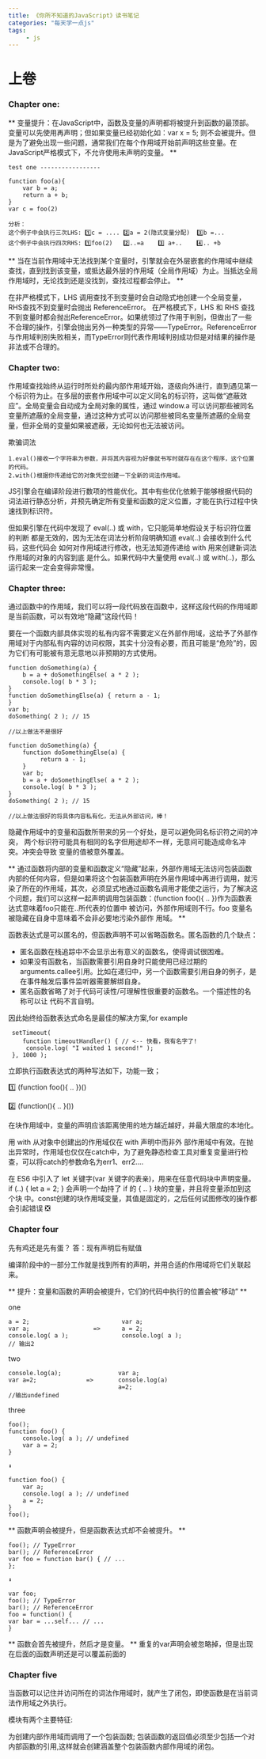 ```yaml
---
title: 《你所不知道的JavaScript》读书笔记
categories: "每天学一点js"
tags: 
     - js
---
```


# 上卷

### Chapter one:

** 变量提升：在JavaScript中，函数及变量的声明都将被提升到函数的最顶部。变量可以先使用再声明；但如果变量已经初始化如：var x = 5; 则不会被提升。但是为了避免出现一些问题，通常我们在每个作用域开始前声明这些变量。在JavaScript严格模式下，不允许使用未声明的变量。 ** 

    test one -----------------
    
    function foo(a){
        var b = a;
        return a + b;
    }
    var c = foo(2)
    
    分析：
    这个例子中会执行三次LHS: 1️⃣c = .... 2️⃣a = 2(隐式变量分配)️  3️⃣b =...
    这个例子中会执行四次RHS: 1️⃣foo(2)   2️⃣..=a    3️⃣ a+..    4️⃣.. +b

** 当在当前作用域中无法找到某个变量时，引擎就会在外层嵌套的作用域中继续查找，直到找到该变量，或抵达最外层的作用域（全局作用域）为止。当抵达全局作用域时，无论找到还是没找到，查找过程都会停止。 **

在非严格模式下，LHS 调用查找不到变量时会自动隐式地创建一个全局变量，RHS查找不到变量时会抛出 ReferenceError。 在严格模式下，LHS 和 RHS 查找不到变量时都会抛出ReferenceError。如果统领过了作用于判别，但做出了一些不合理的操作，引擎会抛出另外一种类型的异常——TypeError。ReferenceError与作用域判别失败相关，而TypeError则代表作用域判别成功但是对结果的操作是非法或不合理的。

### Chapter two:

作用域查找始终从运行时所处的最内部作用域开始，逐级向外进行，直到遇见第一个标识符为止。在多层的嵌套作用域中可以定义同名的标识符，这叫做“遮蔽效应”。全局变量会自动成为全局对象的属性，通过 window.a 可以访问那些被同名变量所遮蔽的全局变量，通过这种方式可以访问那些被同名变量所遮蔽的全局变量，但非全局的变量如果被遮蔽，无论如何也无法被访问。

欺骗词法

    1.eval()接收一个字符串为参数，并将其内容视为好像就书写时就存在在这个程序，这个位置的代码。
    2.with()根据你传递给它的对象凭空创建一下全新的词法作用域。
    

JS引擎会在编译阶段进行数项的性能优化。其中有些优化依赖于能够根据代码的词法进行静态分析，并预先确定所有变量和函数的定义位置，才能在执行过程中快速找到标识符。

但如果引擎在代码中发现了 eval(..) 或 with，它只能简单地假设关于标识符位置的判断 都是无效的，因为无法在词法分析阶段明确知道 eval(..) 会接收到什么代码，这些代码会 如何对作用域进行修改，也无法知道传递给 with 用来创建新词法作用域的对象的内容到底 是什么。如果代码中大量使用 eval(..) 或 with(..)，那么运行起来一定会变得非常慢。

### Chapter three:

通过函数中的作用域，我们可以将一段代码放在函数中，这样这段代码的作用域即是当前函数，可以有效地“隐藏”这段代码！

要在一个函数内部具体实现的私有内容不需要定义在外部作用域，这给予了外部作用域对于内部私有内容的访问权限，其实十分没有必要，而且可能是“危险”的，因为它们有可能被有意无意地以非预期的方式使用。

    function doSomething(a) {
        b = a + doSomethingElse( a * 2 );
        console.log( b * 3 );
    }
    function doSomethingElse(a) { return a - 1;
    }
    var b;
    doSomething( 2 ); // 15
    
    //以上做法不是很好
    
    function doSomething(a) { 
        function doSomethingElse(a) {
             return a - 1;  
        }
        var b;
        b = a + doSomethingElse( a * 2 );
        console.log( b * 3 );
    }
    doSomething( 2 ); // 15 
  
    //以上做法很好的将具体内容私有化，无法从外部访问，棒！  
    
隐藏作用域中的变量和函数所带来的另一个好处，是可以避免同名标识符之间的冲突， 两个标识符可能具有相同的名字但用途却不一样，无意间可能造成命名冲突。冲突会导致 变量的值被意外覆盖。

** 通过函数将内部的变量和函数定义“隐藏”起来，外部作用域无法访问包装函数内部的任何内容，但是如果将这个包装函数声明在外层作用域中再进行调用，就污染了所在的作用域，其次，必须显式地通过函数名调用才能使之运行，为了解决这个问题，我们可以这样一起声明调用包装函数：(function foo(){ .. })作为函数表达式意味着foo只能在..所代表的位置中 被访问，外部作用域则不行。foo 变量名被隐藏在自身中意味着不会非必要地污染外部作 用域。 ** 

 函数表达式是可以匿名的，但函数声明不可以省略函数名。匿名函数的几个缺点：
    
- 匿名函数在栈追踪中不会显示出有意义的函数名，使得调试很困难。
- 如果没有函数名，当函数需要引用自身时只能使用已经过期的arguments.callee引用。比如在递归中，另一个函数需要引用自身的例子，是在事件触发后事件监听器需要解绑自身。
- 匿名函数省略了对于代码可读性/可理解性很重要的函数名。一个描述性的名称可以让 代码不言自明。

因此始终给函数表达式命名是最佳的解决方案,for example

     setTimeout( 
        function timeoutHandler() { // <-- 快看，我有名字了!             
         console.log( "I waited 1 second!" );
     }, 1000 );
        
立即执行函数表达式的两种写法如下，功能一致；

1️⃣ (function foo(){ .. })()
    
2️⃣ (function(){ .. }())
       
       
在块作用域中，变量的声明应该距离使用的地方越近越好，并最大限度的本地化。

用 with 从对象中创建出的作用域仅在 with 声明中而非外 部作用域中有效。在抛出异常时，作用域也仅仅在catch中，为了避免静态检查工具对重复变量进行检查，可以将catch的参数命名为err1、err2....

在 ES6 中引入了 let 关键字(var 关键字的表亲)，用来在任意代码块中声明变量。if (..) { let a = 2; } 会声明一个劫持了 if 的 { .. } 块的变量，并且将变量添加到这个块 中。const创建的块作用域变量，其值是固定的，之后任何试图修改的操作都会引起错误 ❎

### Chapter four

先有鸡还是先有蛋？
答：现有声明后有赋值


编译阶段中的一部分工作就是找到所有的声明，并用合适的作用域将它们关联起来。

** 提升：变量和函数的声明会被提升，它们的代码中执行的位置会被“移动” **

one

    a = 2;                          var a;
    var a;                  =>      a = 2;
    console.log( a );               console.log( a );
    // 输出2
   
 
two

    console.log(a);                var a;
    var a=2;              =>       console.log(a)
                                   a=2;
    //输出undefined            
 
 three
 
    foo();
    function foo() {
        console.log( a ); // undefined 
        var a = 2;
    }
    
    ⬇️
    
    function foo() {
        var a;
        console.log( a ); // undefined
        a = 2; 
    }
    foo();

** 函数声明会被提升，但是函数表达式却不会被提升。 **

    foo(); // TypeError
    bar(); // ReferenceError
    var foo = function bar() { // ...
    };
    
    ⬇️
    
    var foo;
    foo(); // TypeError
    bar(); // ReferenceError
    foo = function() {
    var bar = ...self... // ...
    }
    
    
** 函数会首先被提升，然后才是变量。 **
重复的var声明会被忽略掉，但是出现在后面的函数声明还是可以覆盖前面的

### Chapter five

当函数可以记住并访问所在的词法作用域时，就产生了闭包，即使函数是在当前词法作用域之外执行。

模块有两个主要特征:

为创建内部作用域而调用了一个包装函数;
包装函数的返回值必须至少包括一个对内部函数的引用,这样就会创建涵盖整个包装函数内部作用域的闭包。
